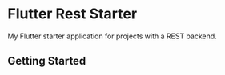 # Flutter Rest Starter

My Flutter starter application for projects with a REST backend.

## Getting Started

